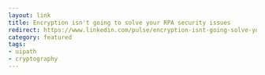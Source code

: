 ```yaml
---
layout: link
title: Encryption isn't going to solve your RPA security issues
redirect: https://www.linkedin.com/pulse/encryption-isnt-going-solve-your-rpa-security-issues-mark-percival/
category: featured
tags:
- uipath
- cryptography
---
```

